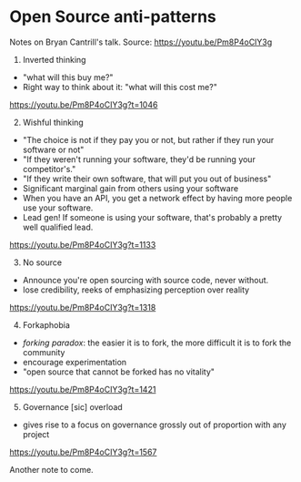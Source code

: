 # Open Source anti-patterns
Notes on Bryan Cantrill's talk.
Source: https://youtu.be/Pm8P4oCIY3g

1. Inverted thinking
* "what will this buy me?"
* Right way to think about it: "what will this cost me?"

https://youtu.be/Pm8P4oCIY3g?t=1046

2. Wishful thinking
* "The choice is not if they pay you or not, but rather if they run your software or not"
* "If they weren't running your software, they'd be running your competitor's."
* "If they write their own software, that will put you out of business"
* Significant marginal gain from others using your software
* When you have an API, you get a network effect by having more people use your software.
* Lead gen! If someone is using your software, that's probably a pretty well qualified lead.

https://youtu.be/Pm8P4oCIY3g?t=1133

3. No source
* Announce you're open sourcing with source code, never without.
* lose credibility, reeks of emphasizing perception over reality

https://youtu.be/Pm8P4oCIY3g?t=1318

4. Forkaphobia
* _forking paradox_: the easier it is to fork, the more difficult it is to fork the community
* encourage experimentation
* "open source that cannot be forked has no vitality"

https://youtu.be/Pm8P4oCIY3g?t=1421

5. Governance [sic] overload
* gives rise to a focus on governance grossly out of proportion with any project

https://youtu.be/Pm8P4oCIY3g?t=1567

Another note to come.
